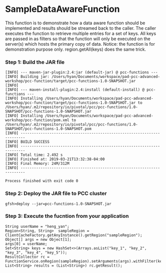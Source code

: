# SampleDataAwareFunction

This function is to demonstrate how a data aware function should be implemented and results should be streamed back to the caller. The caller executes the function to retrieve multiple entries for a set of keys. All keys are passed in as filters so that the function will only be executed on the server(s) which hosts the primary copy of data. Notice: the function is for demonstration purpose only. region.getAll(keys) does the same trick.

### Step 1: Build the JAR file
~~~
[INFO] --- maven-jar-plugin:2.4:jar (default-jar) @ pcc-functions ---
[INFO] Building jar: /Users/hyan/Documents/workspace/pad-pcc-advanced-workshop/pcc-function/target/pcc-functions-1.0-SNAPSHOT.jar
[INFO]
[INFO] --- maven-install-plugin:2.4:install (default-install) @ pcc-functions ---
[INFO] Installing /Users/hyan/Documents/workspace/pad-pcc-advanced-workshop/pcc-function/target/pcc-functions-1.0-SNAPSHOT.jar to /Users/hyan/.m2/repository/io/pivotal/pcc/pcc-functions/1.0-SNAPSHOT/pcc-functions-1.0-SNAPSHOT.jar
[INFO] Installing /Users/hyan/Documents/workspace/pad-pcc-advanced-workshop/pcc-function/pom.xml to /Users/hyan/.m2/repository/io/pivotal/pcc/pcc-functions/1.0-SNAPSHOT/pcc-functions-1.0-SNAPSHOT.pom
[INFO] ------------------------------------------------------------------------
[INFO] BUILD SUCCESS
[INFO] ------------------------------------------------------------------------
[INFO] Total time: 2.492 s
[INFO] Finished at: 2019-03-21T13:32:38-04:00
[INFO] Final Memory: 24M/312M
[INFO] ------------------------------------------------------------------------

Process finished with exit code 0
~~~

### Step 2: Deploy the JAR file to PCC cluster
```
gfsh>deploy --jar=pcc-functions-1.0-SNAPSHOT.jar
```

### Step 3: Execute the fucntion from your application
~~~
String userName = "heng_yan";
Region<String, String>  sampleRegion = ClientCacheFactory.getAnyInstance().getRegion("sampleRegion");
Object[] args = new Object[1];
args[0] = userName;
Set<String> keys = new HashSet<>(Arrays.asList("key_1", "key_2", "key_3", "key_4", "key_5"));
ResultCollector rc = FunctionService.onRegion(sampleRegion).setArguments(args).withFilter(keys).execute("SampleDataAwareFunction");
List<String> results = (List<String>) rc.getResult();
~~~